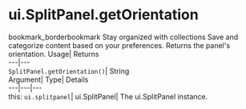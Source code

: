  
#  ui.SplitPanel.getOrientation 
bookmark_borderbookmark Stay organized with collections  Save and categorize content based on your preferences.
Returns the panel's orientation. 
Usage| Returns  
---|---  
`SplitPanel.getOrientation()`| String  
Argument| Type| Details  
---|---|---  
this: `ui.splitpanel`| ui.SplitPanel| The ui.SplitPanel instance.  
